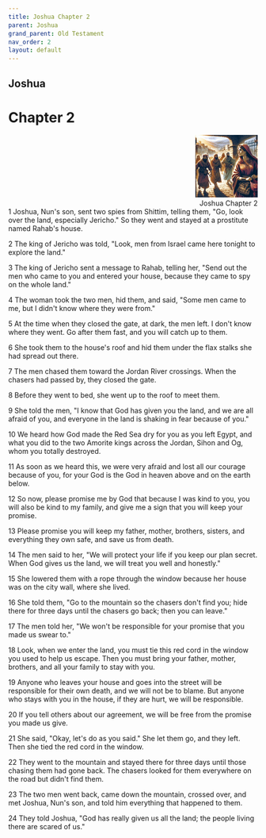 ```yaml
---
title: Joshua Chapter 2
parent: Joshua
grand_parent: Old Testament
nav_order: 2
layout: default
---
```


## Joshua

# Chapter 2

<div style="clear: both; text-align: right;">
    <img src="/assets/Image/Joshua/500/2.jpg" alt="Joshua Chapter 2" class="chapter-image" style="max-width: 25%; height: auto;"/>
    <figcaption style="font-size: 14px;">Joshua Chapter 2</figcaption>
</div>
1 Joshua, Nun's son, sent two spies from Shittim, telling them, "Go, look over the land, especially Jericho." So they went and stayed at a prostitute named Rahab's house.

2 The king of Jericho was told, "Look, men from Israel came here tonight to explore the land."

3 The king of Jericho sent a message to Rahab, telling her, "Send out the men who came to you and entered your house, because they came to spy on the whole land."

4 The woman took the two men, hid them, and said, "Some men came to me, but I didn't know where they were from."

5 At the time when they closed the gate, at dark, the men left. I don't know where they went. Go after them fast, and you will catch up to them.

6 She took them to the house's roof and hid them under the flax stalks she had spread out there.

7 The men chased them toward the Jordan River crossings. When the chasers had passed by, they closed the gate.

8 Before they went to bed, she went up to the roof to meet them.

9 She told the men, "I know that God has given you the land, and we are all afraid of you, and everyone in the land is shaking in fear because of you."

10 We heard how God made the Red Sea dry for you as you left Egypt, and what you did to the two Amorite kings across the Jordan, Sihon and Og, whom you totally destroyed.

11 As soon as we heard this, we were very afraid and lost all our courage because of you, for your God is the God in heaven above and on the earth below.

12 So now, please promise me by God that because I was kind to you, you will also be kind to my family, and give me a sign that you will keep your promise.

13 Please promise you will keep my father, mother, brothers, sisters, and everything they own safe, and save us from death.

14 The men said to her, "We will protect your life if you keep our plan secret. When God gives us the land, we will treat you well and honestly."

15 She lowered them with a rope through the window because her house was on the city wall, where she lived.

16 She told them, "Go to the mountain so the chasers don't find you; hide there for three days until the chasers go back; then you can leave."

17 The men told her, "We won't be responsible for your promise that you made us swear to."

18 Look, when we enter the land, you must tie this red cord in the window you used to help us escape. Then you must bring your father, mother, brothers, and all your family to stay with you.

19 Anyone who leaves your house and goes into the street will be responsible for their own death, and we will not be to blame. But anyone who stays with you in the house, if they are hurt, we will be responsible.

20 If you tell others about our agreement, we will be free from the promise you made us give.

21 She said, "Okay, let's do as you said." She let them go, and they left. Then she tied the red cord in the window.

22 They went to the mountain and stayed there for three days until those chasing them had gone back. The chasers looked for them everywhere on the road but didn't find them.

23 The two men went back, came down the mountain, crossed over, and met Joshua, Nun's son, and told him everything that happened to them.

24 They told Joshua, "God has really given us all the land; the people living there are scared of us."



